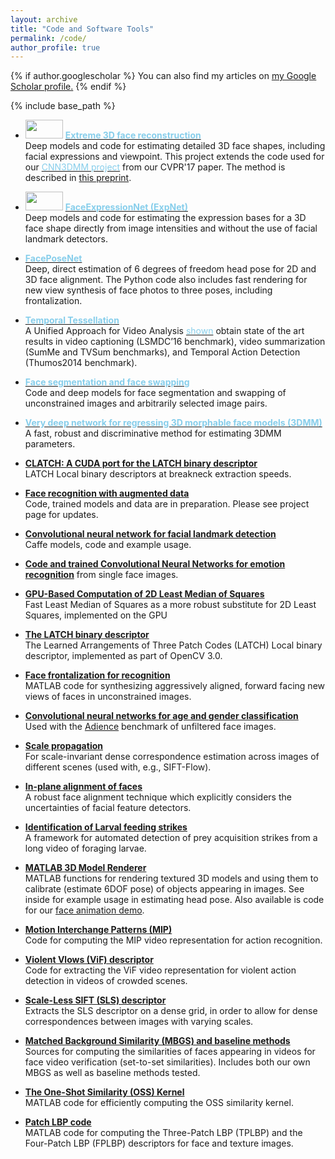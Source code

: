 ```yaml
---
layout: archive
title: "Code and Software Tools"
permalink: /code/
author_profile: true
---
```


{% if author.googlescholar %}
  You can also find my articles on <u><a href="{{author.googlescholar}}">my Google Scholar profile</a>.</u>
{% endif %}

{% include base_path %}

* <img src='https://osnathassner.github.io/talhassner/images/New - Icon.jpg' width='60' height='30'> **[<font color="SkyBlue">Extreme 3D face reconstruction</font>](https://github.com/anhttran/extreme_3d_faces)**<br/>
Deep models and code for estimating detailed 3D face shapes, including facial expressions and viewpoint. This project extends the code used for our [<font color="SkyBlue">CNN3DMM project</font>](https://www.openu.ac.il/home/hassner/projects/CNN3DMM/) from our CVPR'17 paper. The method is described in [this preprint](https://arxiv.org/abs/1712.05083).

* <img src='https://osnathassner.github.io/talhassner/images/New - Icon.jpg' width='60' height='30'> **[<font color="SkyBlue">FaceExpressionNet (ExpNet)</font>](https://github.com/fengju514/Expression-Net)**<br/>
Deep models and code for estimating the expression bases for a 3D face shape directly from image intensities and without the use of facial landmark detectors.

* [<font color="SkyBlue"><b>FacePoseNet</b></font>](https://github.com/fengju514/Face-Pose-Net)<br/>
Deep, direct estimation of 6 degrees of freedom head pose for 2D and 3D face alignment. The Python code also includes fast rendering for new view synthesis of face photos to three poses, including frontalization.

* **[<font color="SkyBlue">Temporal Tessellation</font>](https://github.com/dot27/temporal-tessellation)**<br/>
A Unified Approach for Video Analysis [<font color="SkyBlue">shown</font>](https://arxiv.org/abs/1612.06950) obtain state of the art results in video captioning (LSMDC’16 benchmark), video summarization (SumMe and TVSum benchmarks), and Temporal Action Detection (Thumos2014 benchmark).

* **[<font color="SkyBlue">Face segmentation and face swapping</font>](https://www.openu.ac.il/home/hassner/projects/faceswap/)**<br/>
Code and deep models for face segmentation and swapping of unconstrained images and arbitrarily selected image pairs.

* **[<font color="SkyBlue">Very deep network for regressing 3D morphable face models (3DMM)</font>](https://www.openu.ac.il/home/hassner/projects/CNN3DMM/)**<br/>
A fast, robust and discriminative method for estimating 3DMM parameters.

* **[CLATCH: A CUDA port for the LATCH binary descriptor](https://www.openu.ac.il/home/hassner/projects/LATCH/)**<br/>
LATCH Local binary descriptors at breakneck extraction speeds.

* **[Face recognition with augmented data](https://www.openu.ac.il/home/hassner/projects/augmented_faces/)**<br/>
Code, trained models and data are in preparation. Please see project page for updates.

* **[Convolutional neural network for facial landmark detection](https://www.openu.ac.il/home/hassner/projects/tcnn_landmarks/)**<br/>
Caffe models, code and example usage.

* **[Code and trained Convolutional Neural Networks for emotion recognition](https://www.openu.ac.il/home/hassner/projects/cnn_emotions/)** from single face images.

* **[GPU-Based Computation of 2D Least Median of Squares](https://github.com/ligaripash/CudaLMS2D)**<br/>
Fast Least Median of Squares as a more robust substitute for 2D Least Squares, implemented on the GPU

* **[The LATCH binary descriptor](https://www.openu.ac.il/home/hassner/projects/LATCH/)**<br/>
The Learned Arrangements of Three Patch Codes (LATCH) Local binary descriptor, implemented as part of OpenCV 3.0.

* **[Face frontalization for recognition](https://www.openu.ac.il/home/hassner/projects/frontalize/)**<br/>
MATLAB code for synthesizing aggressively aligned, forward facing new views of faces in unconstrained images.

* **[Convolutional neural networks for age and gender classification](https://www.openu.ac.il/home/hassner/projects/cnn_agegender/)**<br/>
Used with the [Adience](https://www.openu.ac.il/home/hassner/Adience/data.html#agegender) benchmark of unfiltered face images.

* **[Scale propagation](https://www.openu.ac.il/home/hassner/projects/scalemaps/)**<br/>
For scale-invariant dense correspondence estimation across images of different scenes (used with, e.g., SIFT-Flow).

* **[In-plane alignment of faces](https://www.openu.ac.il/home/hassner/Adience/code.html#inplanealign)**<br/>
A robust face alignment technique which explicitly considers the uncertainties of facial feature detectors.

* **[Identification of Larval feeding strikes](https://github.com/EyalShamur/Identification-of-Larval-feeding-strikes)**<br/>
A framework for automated detection of prey acquisition strikes from a long video of foraging larvae.

* **[MATLAB 3D Model Renderer](https://www.openu.ac.il/home/hassner/projects/poses/)**<br/>
MATLAB functions for rendering textured 3D models and using them to calibrate (estimate 6DOF pose) of objects appearing in images. See inside for example usage in estimating head pose. Also available is code for our [face animation demo](https://github.com/eshtivi/Poses).

* **[Motion Interchange Patterns (MIP)](https://www.openu.ac.il/home/hassner/projects/MIP/)**<br/>
Code for computing the MIP video representation for action recognition.

* **[Violent Vlows (ViF) descriptor](https://www.openu.ac.il/home/hassner/data/violentflows/)**<br/>
Code for extracting the ViF video representation for violent action detection in videos of crowded scenes.

* **[Scale-Less SIFT (SLS) descriptor](https://www.openu.ac.il/home/hassner/projects/siftscales/)**<br/>
Extracts the SLS descriptor on a dense grid, in order to allow for dense correspondences between images with varying scales.

* **[Matched Background Similarity (MBGS) and baseline methods](http://www.cs.tau.ac.il/~wolf/ytfaces/)**<br/>
Sources for computing the similarities of faces appearing in videos for face video verification (set-to-set similarities). Includes both our own MBGS as well as baseline methods tested.

* **[The One-Shot Similarity (OSS) Kernel](https://www.openu.ac.il/home/hassner/projects/Ossk/)**<br/>
MATLAB code for efficiently computing the OSS similarity kernel.

* **[Patch LBP code](https://www.openu.ac.il/home/hassner/projects/Patchlbp/)**<br/>
MATLAB code for computing the Three-Patch LBP (TPLBP) and the Four-Patch LBP (FPLBP) descriptors for face and texture images.
